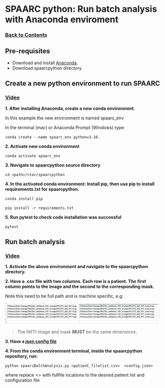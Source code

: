 # SPAARC python: Run batch analysis with Anaconda enviroment

### [Back to Contents](README.md)

## Pre-requisites 

- Download and install [Anaconda](https://www.anaconda.com/products/distribution).
- Download spaarcpython directory.

## Create a new python environment to run SPAARC

### [Video](videos/1_c_SPAARC_python_setup_conda_enviroment.mp4)

**1. After installing Anaconda, create a new conda environment.** 

In this example the new environment is named spaarc_env

In the terminal (mac) or Anaconda Prompt (Windows) type:  

```commandline
conda create --name spaarc_env python=3.10. 
```


**2. Activate new conda environment** 

```commandline
conda activate spaarc_env
```

**3. Navigate to spaarcpython source directory**

```commandline
cd <path>/<to>/spaarcpython
```


**4. In the **activated** conda environment:
Install pip, then use pip to install requirements.txt for spaarcpython.** 


```commandline
conda install pip       
```
```commandline
pip install -r requirements.txt
```

**5. Run pytest to check code installation was successful**
```commandline
pytest
```

## Run batch analysis 

### [Video](videos/2_d_SPAARC_python_batch.mp4)

**1. Activate the above environment and navigate to the spaarcpython directory.**

**2. Have a .csv file with two columns. Each row is a patient. The first column points
to the image and the second to the corresponding mask.** 

Note this need to be full path and is machine specific, e.g: 


<img src="attachments/batch_nifti_csv.png" width="900">

> The  NIfTI image and mask **MUST** be the same dimensions. 

**3. Have a [json config file](2_a_SPAARC_json_config.md)**


**4. From the conda environment terminal, inside the spaarcpython repository, run:**

```
python spaarcBatchAnalysis.py <patient_filelist.csv>  <config.json>
```

where replace <> with fullfile locations to the desired patient list and configuration file

<br><br><br><br><br><br><br><br><br><br><br><br><br><br><br><br><br><br><br><br><br>




